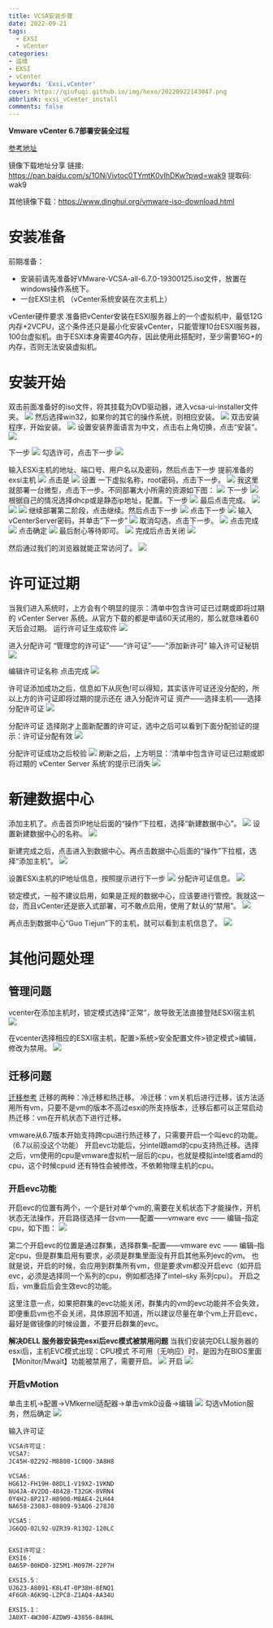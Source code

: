 ```yaml
---
title: VCSA安装步骤
date: 2022-09-21
tags:
  - EXSI
  - vCenter
categories: 
- 运维
- EXSI
- vCenter
keywords: 'Exsi,vCenter'
cover: https://qiufuqi.github.io/img/hexo/20220922143047.png
abbrlink: exsi_vCenter_install
comments: false
---
```


**Vmware vCenter 6.7部署安装全过程**

[参考地址](https://baijiahao.baidu.com/s?id=1735797791474009805&wfr=spider&for=pc)

镜像下载地址分享
链接: https://pan.baidu.com/s/1ONjVivtoc0TYmtK0vIhDKw?pwd=wak9 
提取码: wak9 

其他镜像下载：https://www.dinghui.org/vmware-iso-download.html

# 安装准备
前期准备：
- 安装前请先准备好VMware-VCSA-all-6.7.0-19300125.iso文件，放置在windows操作系统下。
- 一台EXSI主机 （vCenter系统安装在次主机上）
  
vCenter硬件要求
准备把vCenter安装在ESXI服务器上的一个虚拟机中，最低12G内存+2VCPU，这个条件还只是最小化安装vCenter，只能管理10台ESXI服务器，100台虚拟机。由于ESXI本身需要4G内存，因此使用此搭配时，至少需要16G+的内存，否则无法安装虚拟机。

# 安装开始
双击前面准备好的iso文件，将其挂载为DVD驱动器，进入vcsa-ui-installer文件夹。
![](https://qiufuqi.github.io/img/hexo/20220921172408.png)
然后选择win32，如果你的其它的操作系统，则相应安装。
![](https://qiufuqi.github.io/img/hexo/20220921172436.png)
双击安装程序，开始安装。
![](https://qiufuqi.github.io/img/hexo/20220921172455.png)
设置安装界面语言为中文，点击右上角切换，点击“安装”。
![](https://qiufuqi.github.io/img/hexo/20220921172517.png)

下一步
![](https://qiufuqi.github.io/img/hexo/20220921172626.png)
勾选许可，点击下一步
![](https://qiufuqi.github.io/img/hexo/20220921172704.png)

输入ESXi主机的地址、端口号、用户名以及密码，然后点击下一步  提前准备的exsi主机
![](https://qiufuqi.github.io/img/hexo/20220921172728.png)
点击是
![](https://qiufuqi.github.io/img/hexo/20220921172809.png)
设置 一下虚拟名称，root密码，点击下一步。
![](https://qiufuqi.github.io/img/hexo/20220921172829.png)
我这里就部署一台微型，点击下一步。不同部署大小所需的资源如下图：
![](https://qiufuqi.github.io/img/hexo/20220921172846.png)
下一步
![](https://qiufuqi.github.io/img/hexo/20220921172903.png)
根据自己的情况选择dhcp或是静态ip地址，配置。下一步
![](https://qiufuqi.github.io/img/hexo/20220921172920.png)
最后点击完成。
![](https://qiufuqi.github.io/img/hexo/20220921172934.png)
![](https://qiufuqi.github.io/img/hexo/20220921172945.png)
![](https://qiufuqi.github.io/img/hexo/20220921172958.png)
继续部署第二阶段，点击继续。然后点击下一步
![](https://qiufuqi.github.io/img/hexo/20220921173022.png)
点击下一步
![](https://qiufuqi.github.io/img/hexo/20220921173037.png)
输入vCenterServer密码，并单击”下一步”
![](https://qiufuqi.github.io/img/hexo/20220921173051.png)
取消勾选，点击下一步。
![](https://qiufuqi.github.io/img/hexo/20220921173112.png)
点击完成
![](https://qiufuqi.github.io/img/hexo/20220921174019.png)
点击确定
![](https://qiufuqi.github.io/img/hexo/20220921174035.png)
最后耐心等待即可。
![](https://qiufuqi.github.io/img/hexo/20220921174105.png)
完成后点击关闭
![](https://qiufuqi.github.io/img/hexo/20220921174122.png)

然后通过我们的浏览器就能正常访问了。
![](https://qiufuqi.github.io/img/hexo/20220921174214.png)

# 许可证过期
当我们进入系统时，上方会有个明显的提示：清单中包含许可证已过期或即将过期的 vCenter Server 系统。从官方下载的都是申请60天试用的，那么就意味着60天后会过期。
运行许可证生成软件
![](https://qiufuqi.github.io/img/hexo/20221205135047.png)

进入分配许可 “管理您的许可证”——“许可证”——“添加新许可” 输入许可证秘钥
![](https://qiufuqi.github.io/img/hexo/20220921174415.png)

编辑许可证名称 点击完成
![](https://qiufuqi.github.io/img/hexo/20220921174453.png)

许可证添加成功之后，信息如下从灰色!可以得知，其实该许可证还没分配的，所以上方的许可证即将过期的提示还在
进入分配许可证 资产——选择主机——选择分配许可证
![](https://qiufuqi.github.io/img/hexo/20220921174533.png)

分配许可证
选择刚才上面新配置的许可证，选中之后可以看到下面分配验证的提示：许可证分配有效
![](https://qiufuqi.github.io/img/hexo/20220921174557.png)

分配许可证成功之后校验
![](https://qiufuqi.github.io/img/hexo/20220921174637.png)
刷新之后，上方明显：‘清单中包含许可证已过期或即将过期的 vCenter Server 系统’的提示已消失
![](https://qiufuqi.github.io/img/hexo/20220921174656.png)

# 新建数据中心
添加主机了。点击首页IP地址后面的“操作”下拉框，选择“新建数据中心”。
![](https://qiufuqi.github.io/img/hexo/20220921174734.png)
设置新建数据中心的名称。
![](https://qiufuqi.github.io/img/hexo/20220921174755.png)

新建完成之后，点击进入到数据中心。再点击数据中心后面的“操作”下拉框，选择“添加主机”。
![](https://qiufuqi.github.io/img/hexo/20220921174813.png)

设置ESXi主机的IP地址信息，按照提示进行下一步
![](https://qiufuqi.github.io/img/hexo/20220921174829.png)
分配许可证信息。
![](https://qiufuqi.github.io/img/hexo/20220921174910.png)

锁定模式，一般不建议启用，如果是正规的数据中心，应该要进行管控。我就这一台，而且vCenter还是嵌入式部署，可不敢点启用，使用了默认的“禁用”。
![](https://qiufuqi.github.io/img/hexo/20220921174931.png)

再点击到数据中心“Guo Tiejun”下的主机，就可以看到主机信息了。
![](https://qiufuqi.github.io/img/hexo/20220921175001.png)

# 其他问题处理
## 管理问题
vcenter在添加主机时，锁定模式选择“正常”，故导致无法直接登陆ESXI宿主机
![](https://qiufuqi.github.io/img/hexo/20220921175051.png)

在vcenter选择相应的ESXI宿主机，配置>系统>安全配置文件>锁定模式>编辑，修改为禁用。
![](https://qiufuqi.github.io/img/hexo/20220921175125.png)

## 迁移问题
[迁移参考](https://blog.51cto.com/xiaoyuanzheng/5611330)
迁移的两种：冷迁移和热迁移。
冷迁移：vm关机后进行迁移，该方法适用所有vm，只要不是vm的版本不高过esxi的所支持版本，迁移后都可以正常启动
热迁移：vm在开机状态下进行迁移。

vmware从6.7版本开始支持跨cpu进行热迁移了，只需要开启一个叫evc的功能。（6.7以前没这个功能）
开启evc功能后，分intel跟amd的cpu支持热迁移。选择之后，vm使用的cpu是vmware虚拟机一层后的cpu，也就是模拟intel或者amd的cpu，这个时候cpuid 还有特性会被修改，不依赖物理主机的cpu。

### 开启evc功能
开启evc的位置有两个，一个是针对单个vm的,需要在关机状态下才能操作，开机状态无法操作，开启路径选择一台vm——配置——vmware evc —— 编辑–指定cpu，如下图：
![](https://qiufuqi.github.io/img/hexo/20221104085507.png)

第二个开启evc的位置是通过群集，选择群集–配置——vmware evc —— 编辑–指定cpu，但是群集启用有要求，必须是群集里面没有开启其他系列evc的vm。 也就是说，开启的时候，会应用到群集所有vm，但是要求vm都没开启evc（如开启evc，必须是选择同一个系列的cpu，例如都选择了intel–sky 系列cpu）。
开启之后，vm重启后会生效evc的功能。

这里注意一点，如果把群集的evc功能关闭，群集内的vm的evc功能并不会失效，即便重启vm也不会关闭，具体原因不知道，所以建议尽量在单个vm上开启evc，最好是做镜像的时候设置，不要开启群集的evc。

**解决DELL 服务器安装完esxi后evc模式被禁用问题**
当我们安装完DELL服务器的esxi后，主机EVC模式出现：CPU模式 不可用（无响应）时，是因为在BIOS里面【Monitor/Mwait】功能被禁用了，需要开启。
![](https://qiufuqi.github.io/img/hexo/20221104085646.png)
开启
![](https://qiufuqi.github.io/img/hexo/20221104085658.png)


### 开启vMotion
单击主机→配置→VMkernel适配器→单击vmk0设备→编辑
![](https://qiufuqi.github.io/img/hexo/20220926103544.png)
勾选vMotion服务，然后确定 
![](https://qiufuqi.github.io/img/hexo/20220926103615.png)


输入许可证
``` bash
VCSA许可证：
VCSA7:
JC45H-0Z292-M8808-1C0Q0-3A8H8

VCSA6:
HG612-FH19H-08DL1-V19X2-1VKND
NU4JA-4V2DQ-48428-T32GK-8VRN4
0Y4H2-8P217-H8900-M8AE4-2LH44
NA658-2308J-08809-93AQ6-278J0

VCSA5：
JG6QQ-02L92-UZR39-R13Q2-120LC


EXSI许可证：
EXSI6：
0A65P-00HD0-3Z5M1-M097M-22P7H

EXSI5.5：
UJ623-A8091-K8L4T-0P38H-8ENQ1
4F6GR-A6K9Q-LZPC8-Z1AQ4-AA34U

EXSI5.1：
JA0XT-4W300-AZDW9-43856-8A8HL
```